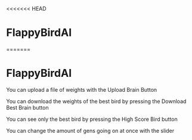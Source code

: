 <<<<<<< HEAD
# FlappyBirdAI
=======
# FlappyBirdAI
 
You can upload a file of weights with the Upload Brain Button

You can download the weights of the best bird by pressing the Download Best Brain button

You can see only the best bird by pressing the High Score Bird button

You can change the amount of gens going on at once with the slider
